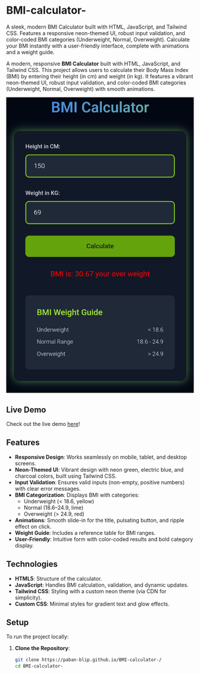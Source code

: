 # BMI-calculator-
A sleek, modern BMI Calculator built with HTML, JavaScript, and Tailwind CSS. Features a responsive neon-themed UI, robust input validation, and color-coded BMI categories (Underweight, Normal, Overweight). Calculate your BMI instantly with a user-friendly interface, complete with animations and a weight guide.

A modern, responsive **BMI Calculator** built with HTML, JavaScript, and Tailwind CSS. This project allows users to calculate their Body Mass Index (BMI) by entering their height (in cm) and weight (in kg). It features a vibrant neon-themed UI, robust input validation, and color-coded BMI categories (Underweight, Normal, Overweight) with smooth animations.

![BMI Calculator Screenshot](Screenshot.png)

## Live Demo
Check out the live demo [here](https://Paban-1.github.io/BMI-calculator-/)!

## Features
- **Responsive Design**: Works seamlessly on mobile, tablet, and desktop screens.
- **Neon-Themed UI**: Vibrant design with neon green, electric blue, and charcoal colors, built using Tailwind CSS.
- **Input Validation**: Ensures valid inputs (non-empty, positive numbers) with clear error messages.
- **BMI Categorization**: Displays BMI with categories:
  - Underweight (< 18.6, yellow)
  - Normal (18.6–24.9, lime)
  - Overweight (> 24.9, red)
- **Animations**: Smooth slide-in for the title, pulsating button, and ripple effect on click.
- **Weight Guide**: Includes a reference table for BMI ranges.
- **User-Friendly**: Intuitive form with color-coded results and bold category display.

## Technologies
- **HTML5**: Structure of the calculator.
- **JavaScript**: Handles BMI calculation, validation, and dynamic updates.
- **Tailwind CSS**: Styling with a custom neon theme (via CDN for simplicity).
- **Custom CSS**: Minimal styles for gradient text and glow effects.

## Setup
To run the project locally:

1. **Clone the Repository**:
   ```bash
   git clone https://paban-blip.github.io/BMI-calculator-/
   cd BMI-calculator-
